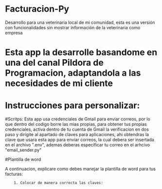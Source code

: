 # Facturacion-Py
Desarrollo para una veterinaria local de mi comunidad, esta es una versión con funcionalidades sin mostrar información de la veterinaria como empresa

# Esta app la desarrolle basandome en una del canal Pildora de Programacion, adaptandola a las necesidades de mi cliente
# Instrucciones para personalizar:

#Scritps:
        Esta app usa credenciales de Gmail para enviar correos, por lo que dentro del codigo borre las mias propias,
        para obtener tus propias credenciales, activa dentro de tu cuenta de Gmail la verificacion en dos paso y 
        dirigite al apartado de claves para aplicaciones, ahi obtendras la clave que usara esta app para enviar
        correos, la cual debera ser insertada en el archivo ".env", ademas deberas especificar tu correo en el arhcivo
        "email_sender.py"

#Plantilla de word

A continuacion, explicare como debes manejar la plantilla de word para tus facturas:

        1. Colocar de manera correcta las claves:
